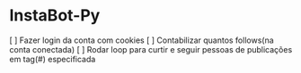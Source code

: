 # InstaBot-Py

[ ] Fazer login da conta com cookies
[ ] Contabilizar quantos follows(na conta conectada)
[ ] Rodar loop para curtir e seguir pessoas de publicações em tag(#) especificada